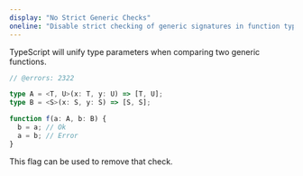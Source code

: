 ```yaml
---
display: "No Strict Generic Checks"
oneline: "Disable strict checking of generic signatures in function types."
---
```


TypeScript will unify type parameters when comparing two generic functions.

```ts 
// @errors: 2322

type A = <T, U>(x: T, y: U) => [T, U];
type B = <S>(x: S, y: S) => [S, S];

function f(a: A, b: B) {
  b = a; // Ok
  a = b; // Error
}
```

This flag can be used to remove that check.
